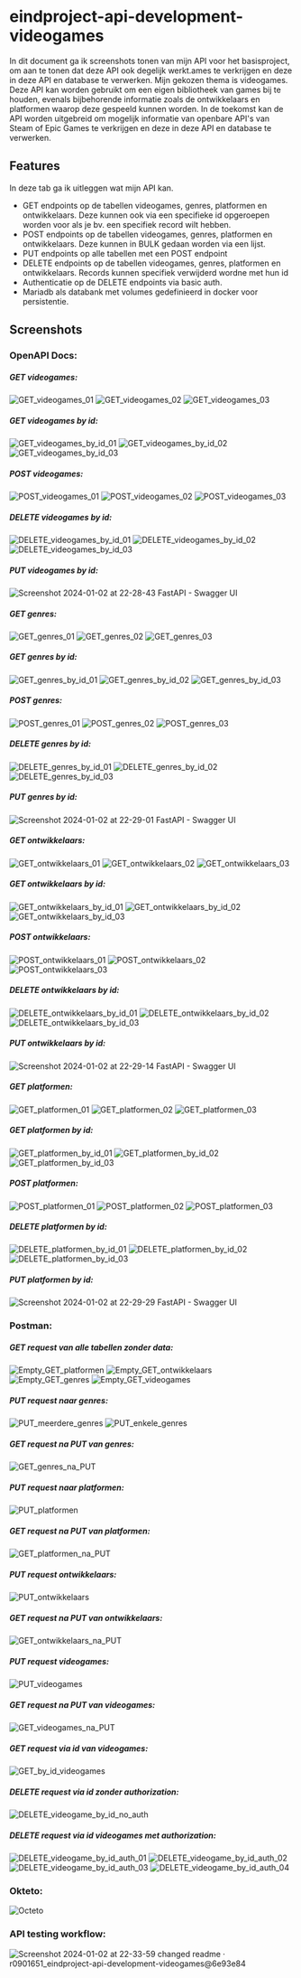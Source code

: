 # eindproject-api-development-videogames
In dit document ga ik screenshots tonen van mijn API voor het basisproject, om aan te tonen dat deze API ook degelijk werkt.ames te verkrijgen en deze in deze API en database te verwerken.
Mijn gekozen thema is videogames. Deze API kan worden gebruikt om een eigen bibliotheek van games bij te houden, evenals bijbehorende informatie zoals de ontwikkelaars en platformen waarop deze gespeeld kunnen worden.
In de toekomst kan de API worden uitgebreid om mogelijk informatie van openbare API's van Steam of Epic Games te verkrijgen en deze in deze API en database te verwerken.


## Features
In deze tab ga ik uitleggen wat mijn API kan.
- GET endpoints op de tabellen videogames, genres, platformen en ontwikkelaars. Deze kunnen ook via een specifieke id opgeroepen worden voor als je bv. een specifiek record wilt hebben.
- POST endpoints op de tabellen videogames, genres, platformen en ontwikkelaars. Deze kunnen in BULK gedaan worden via een lijst.
- PUT endpoints op alle tabellen met een POST endpoint
- DELETE endpoints op de tabellen videogames, genres, platformen en ontwikkelaars. Records kunnen specifiek verwijderd wordne met hun id
- Authenticatie op de DELETE endpoints via basic auth.
- Mariadb als databank met volumes gedefinieerd in docker voor persistentie.




## Screenshots
### OpenAPI Docs:

##### GET videogames:
![GET_videogames_01](https://github.com/r0901651/basisproject-api-development-videogames/assets/95848828/f0079ea7-55b8-49f3-8ace-7b12cb6e228c)
![GET_videogames_02](https://github.com/r0901651/basisproject-api-development-videogames/assets/95848828/f375b8ae-76fe-4abb-8c18-cefa2cb9c3b7)
![GET_videogames_03](https://github.com/r0901651/basisproject-api-development-videogames/assets/95848828/45c85ca7-0942-4ca9-be29-3090219ca024)

##### GET videogames by id:
![GET_videogames_by_id_01](https://github.com/r0901651/basisproject-api-development-videogames/assets/95848828/370b4dac-331d-4b51-b7da-2884955ff099)
![GET_videogames_by_id_02](https://github.com/r0901651/basisproject-api-development-videogames/assets/95848828/101f1f19-0df0-4720-bac5-37b859ba1f2c)
![GET_videogames_by_id_03](https://github.com/r0901651/basisproject-api-development-videogames/assets/95848828/c54ab32a-72cf-41e4-942f-abe83c19e553)

##### POST videogames:
![POST_videogames_01](https://github.com/r0901651/basisproject-api-development-videogames/assets/95848828/eaed2f76-8d8b-4509-ada5-1b73528ec053)
![POST_videogames_02](https://github.com/r0901651/basisproject-api-development-videogames/assets/95848828/e1236e39-b11e-431a-99a8-cb0e8534cc07)
![POST_videogames_03](https://github.com/r0901651/basisproject-api-development-videogames/assets/95848828/dfefcf21-1d03-417c-bbbb-ee9144c4283f)

##### DELETE videogames by id:
![DELETE_videogames_by_id_01](https://github.com/r0901651/basisproject-api-development-videogames/assets/95848828/dd7d7045-6707-48fe-b405-3cb93166537d)
![DELETE_videogames_by_id_02](https://github.com/r0901651/basisproject-api-development-videogames/assets/95848828/68fe0b20-fb5d-4d78-a24c-4c713eb3a1eb)
![DELETE_videogames_by_id_03](https://github.com/r0901651/basisproject-api-development-videogames/assets/95848828/d7ee071e-132b-4772-9ce5-aabe416bf3ac)

##### PUT videogames by id:
![Screenshot 2024-01-02 at 22-28-43 FastAPI - Swagger UI](https://github.com/r0901651/eindproject-api-development-videogames/assets/95848828/b8a844bc-90c8-4ff5-ba5b-6db2b6969fb8)



##### GET genres:
![GET_genres_01](https://github.com/r0901651/basisproject-api-development-videogames/assets/95848828/5e946fae-b65d-4944-bffe-f806b1e6f1d0)
![GET_genres_02](https://github.com/r0901651/basisproject-api-development-videogames/assets/95848828/3e0158bf-9e22-495b-a8ff-14e552675b0e)
![GET_genres_03](https://github.com/r0901651/basisproject-api-development-videogames/assets/95848828/c1acae71-7c77-45ce-b26d-d891641cbdc7)

##### GET genres by id:
![GET_genres_by_id_01](https://github.com/r0901651/basisproject-api-development-videogames/assets/95848828/3d5154e3-cd86-4546-9863-20e6fce38c18)
![GET_genres_by_id_02](https://github.com/r0901651/basisproject-api-development-videogames/assets/95848828/ffb07f8f-b6ca-4552-bb34-7075149d9fc1)
![GET_genres_by_id_03](https://github.com/r0901651/basisproject-api-development-videogames/assets/95848828/ec3283c0-3e2a-41fa-aedb-6fec62f0e458)

##### POST genres:
![POST_genres_01](https://github.com/r0901651/basisproject-api-development-videogames/assets/95848828/1677cf6d-04bf-4b62-b5d7-a0ba36e13c32)
![POST_genres_02](https://github.com/r0901651/basisproject-api-development-videogames/assets/95848828/838ba4a5-2880-42c7-a015-aedc73ae8199)
![POST_genres_03](https://github.com/r0901651/basisproject-api-development-videogames/assets/95848828/872b0be9-5421-4a7a-81e1-b89a3bd9bd08)

##### DELETE genres by id:
![DELETE_genres_by_id_01](https://github.com/r0901651/basisproject-api-development-videogames/assets/95848828/1ac10eaa-ad00-4dec-b45f-5af53e541ec4)
![DELETE_genres_by_id_02](https://github.com/r0901651/basisproject-api-development-videogames/assets/95848828/153d6ebc-c706-4091-bd4b-ff469e218686)
![DELETE_genres_by_id_03](https://github.com/r0901651/basisproject-api-development-videogames/assets/95848828/8ecc07c1-e25e-4e28-b44e-7a711d6e5a71)

##### PUT genres by id:
![Screenshot 2024-01-02 at 22-29-01 FastAPI - Swagger UI](https://github.com/r0901651/eindproject-api-development-videogames/assets/95848828/5f381bcc-3061-429a-b300-ba53ea5400b0)



##### GET ontwikkelaars:
![GET_ontwikkelaars_01](https://github.com/r0901651/basisproject-api-development-videogames/assets/95848828/53db7c15-921d-4275-8238-262c2f99a293)
![GET_ontwikkelaars_02](https://github.com/r0901651/basisproject-api-development-videogames/assets/95848828/f23491c5-a354-44ab-8a74-cd40dd4d87c4)
![GET_ontwikkelaars_03](https://github.com/r0901651/basisproject-api-development-videogames/assets/95848828/f6217d27-74d7-44f2-9ba8-833a5a92f426)

##### GET ontwikkelaars by id:
![GET_ontwikkelaars_by_id_01](https://github.com/r0901651/basisproject-api-development-videogames/assets/95848828/9d450e56-7f1b-4578-8d6e-d276eedb7c1a)
![GET_ontwikkelaars_by_id_02](https://github.com/r0901651/basisproject-api-development-videogames/assets/95848828/040f2571-cf1c-4bd4-b3f6-28c85a8582a4)
![GET_ontwikkelaars_by_id_03](https://github.com/r0901651/basisproject-api-development-videogames/assets/95848828/b5188bf5-0927-4d89-800e-7568b41fd225)

##### POST ontwikkelaars:
![POST_ontwikkelaars_01](https://github.com/r0901651/basisproject-api-development-videogames/assets/95848828/dbc27781-2384-4880-a890-e4ae965fbc84)
![POST_ontwikkelaars_02](https://github.com/r0901651/basisproject-api-development-videogames/assets/95848828/402c5c49-1e76-497b-9d5d-ca99f136a7f8)
![POST_ontwikkelaars_03](https://github.com/r0901651/basisproject-api-development-videogames/assets/95848828/24bb719d-93ff-4d5f-b8fc-694a3c8ed391)

##### DELETE ontwikkelaars by id:
![DELETE_ontwikkelaars_by_id_01](https://github.com/r0901651/basisproject-api-development-videogames/assets/95848828/337143e9-a847-42b2-8f44-914e2d264832)
![DELETE_ontwikkelaars_by_id_02](https://github.com/r0901651/basisproject-api-development-videogames/assets/95848828/1e45d4c6-6bf8-4886-9e5e-0c1a978edfa7)
![DELETE_ontwikkelaars_by_id_03](https://github.com/r0901651/basisproject-api-development-videogames/assets/95848828/5562ad4d-a98e-470b-a94b-c6ab8a042abe)

##### PUT ontwikkelaars by id:
![Screenshot 2024-01-02 at 22-29-14 FastAPI - Swagger UI](https://github.com/r0901651/eindproject-api-development-videogames/assets/95848828/13c9c16c-103d-4066-bb4b-b412ceb5647a)



##### GET platformen:
![GET_platformen_01](https://github.com/r0901651/basisproject-api-development-videogames/assets/95848828/6ebfb9a3-d887-400a-900a-374366545984)
![GET_platformen_02](https://github.com/r0901651/basisproject-api-development-videogames/assets/95848828/a0f327ff-2207-40fd-801d-69133817cab5)
![GET_platformen_03](https://github.com/r0901651/basisproject-api-development-videogames/assets/95848828/3c685d01-b39c-4239-8eee-31fb5939a16d)

##### GET platformen by id:
![GET_platformen_by_id_01](https://github.com/r0901651/basisproject-api-development-videogames/assets/95848828/f122b382-65a2-4505-850b-7fa7abe3800f)
![GET_platformen_by_id_02](https://github.com/r0901651/basisproject-api-development-videogames/assets/95848828/c764af7e-8632-4cdd-af4c-5a033d850284)
![GET_platformen_by_id_03](https://github.com/r0901651/basisproject-api-development-videogames/assets/95848828/5588794d-5090-477d-843e-179494cbb22b)

##### POST platformen:
![POST_platformen_01](https://github.com/r0901651/basisproject-api-development-videogames/assets/95848828/73297f40-db30-48ff-bcce-55d2e560e9e9)
![POST_platformen_02](https://github.com/r0901651/basisproject-api-development-videogames/assets/95848828/0f47bd00-4cb0-4175-95f0-afc65150b655)
![POST_platformen_03](https://github.com/r0901651/basisproject-api-development-videogames/assets/95848828/22775098-62a3-4bfa-b19e-b60e30a092e3)

##### DELETE platformen by id:
![DELETE_platformen_by_id_01](https://github.com/r0901651/basisproject-api-development-videogames/assets/95848828/97f9ccf8-9d10-4048-a44e-f3dff6e96576)
![DELETE_platformen_by_id_02](https://github.com/r0901651/basisproject-api-development-videogames/assets/95848828/d4428f38-2fc7-42cf-8f9c-313edeebae0e)
![DELETE_platformen_by_id_03](https://github.com/r0901651/basisproject-api-development-videogames/assets/95848828/63572eae-4236-47cc-b494-47f1651eba39)

##### PUT platformen by id:
![Screenshot 2024-01-02 at 22-29-29 FastAPI - Swagger UI](https://github.com/r0901651/eindproject-api-development-videogames/assets/95848828/b591f853-a74c-458e-8751-e83f9471b9bb)




### Postman:

##### GET request van alle tabellen zonder data:
![Empty_GET_platformen](https://github.com/r0901651/basisproject-api-development-videogames/assets/95848828/fac38bed-99e0-4b3b-8342-340bb83607cf)
![Empty_GET_ontwikkelaars](https://github.com/r0901651/basisproject-api-development-videogames/assets/95848828/083f92c8-e34d-4d27-a967-828f159bfb16)
![Empty_GET_genres](https://github.com/r0901651/basisproject-api-development-videogames/assets/95848828/6891cacd-6df8-4362-856e-2231da3c0fdd)
![Empty_GET_videogames](https://github.com/r0901651/basisproject-api-development-videogames/assets/95848828/5f9c7e21-dd42-4937-8b2b-9821f7aac70e)



##### PUT request naar genres:
![PUT_meerdere_genres](https://github.com/r0901651/basisproject-api-development-videogames/assets/95848828/0a895eeb-e578-454b-becd-7aab5226168f)
![PUT_enkele_genres](https://github.com/r0901651/basisproject-api-development-videogames/assets/95848828/a6901185-a920-4cad-8f23-755c047c6f54)



##### GET request na PUT van genres:
![GET_genres_na_PUT](https://github.com/r0901651/basisproject-api-development-videogames/assets/95848828/4f4651ed-59a1-42ac-9c28-a78ae110982a)



##### PUT request naar platformen:
![PUT_platformen](https://github.com/r0901651/basisproject-api-development-videogames/assets/95848828/cad9cb2b-2642-4584-9995-77443a94e88f)



##### GET request na PUT van platformen:
![GET_platformen_na_PUT](https://github.com/r0901651/basisproject-api-development-videogames/assets/95848828/b111d448-a27b-4199-8128-0841f5752db2)



##### PUT request ontwikkelaars:
![PUT_ontwikkelaars](https://github.com/r0901651/basisproject-api-development-videogames/assets/95848828/fbdf4753-4589-4a19-8fb9-237f3c3362f4)



##### GET request na PUT van ontwikkelaars:
![GET_ontwikkelaars_na_PUT](https://github.com/r0901651/basisproject-api-development-videogames/assets/95848828/654fb187-d993-4bfe-bf11-8cba7a173d4e)



##### PUT request videogames:
![PUT_videogames](https://github.com/r0901651/basisproject-api-development-videogames/assets/95848828/6e436a2c-8264-4309-93dc-3c5e1f4e0c7e)



##### GET request na PUT van videogames:
![GET_videogames_na_PUT](https://github.com/r0901651/basisproject-api-development-videogames/assets/95848828/137ed778-68bc-4d50-a511-80ceadff68a1)



##### GET request via id van videogames:
![GET_by_id_videogames](https://github.com/r0901651/basisproject-api-development-videogames/assets/95848828/eacdfeca-15fd-4b54-8a0e-a63126ddb0a0)



##### DELETE request via id zonder authorization:
![DELETE_videogame_by_id_no_auth](https://github.com/r0901651/basisproject-api-development-videogames/assets/95848828/cc45965a-4181-41cf-bd9b-b656fd79a40d)




##### DELETE request via id videogames met authorization:
![DELETE_videogame_by_id_auth_01](https://github.com/r0901651/basisproject-api-development-videogames/assets/95848828/ccb9d15a-3b74-44c3-9e1a-c42445033176)
![DELETE_videogame_by_id_auth_02](https://github.com/r0901651/basisproject-api-development-videogames/assets/95848828/4728d2dd-1307-4a5d-bd0c-1aba0c552994)
![DELETE_videogame_by_id_auth_03](https://github.com/r0901651/basisproject-api-development-videogames/assets/95848828/2b507731-dadf-46aa-948d-7cd4075f1a1c)
![DELETE_videogame_by_id_auth_04](https://github.com/r0901651/basisproject-api-development-videogames/assets/95848828/d121c022-35a9-47c9-8da5-9da2bac3d8f4)





### Okteto:
![Octeto](https://github.com/r0901651/basisproject-api-development-videogames/assets/95848828/e146424b-3b3a-484a-ac75-eea43fe5f80a)


### API testing workflow:
![Screenshot 2024-01-02 at 22-33-59 changed readme · r0901651_eindproject-api-development-videogames@6e93e84](https://github.com/r0901651/eindproject-api-development-videogames/assets/95848828/6355c8ca-0a0d-47f7-bca4-ae9ffd045bb1)
